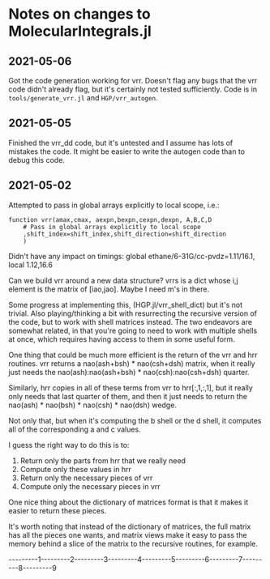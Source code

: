 # Notes on changes to MolecularIntegrals.jl

## 2021-05-06
Got the code generation working for vrr. Doesn't flag any bugs
that the vrr code didn't already flag, but it's certainly not
tested sufficiently. Code is in `tools/generate_vrr.jl` and
`HGP/vrr_autogen`.

## 2021-05-05
Finished the vrr_dd code, but it's untested and I assume has lots
of mistakes the code. It might be easier to write the autogen code
than to debug this code.

## 2021-05-02
Attempted to pass in global arrays explicitly to local scope, i.e.:
```
function vrr(amax,cmax, aexpn,bexpn,cexpn,dexpn, A,B,C,D
    # Pass in global arrays explicitly to local scope
    ,shift_index=shift_index,shift_direction=shift_direction
    )
```
Didn't have any impact on timings:
global ethane/6-31G/cc-pvdz=1.11/16.1, local 1.12,16.6

Can we build vrr around a new data structure? 
vrrs is a dict whose i,j element is the matrix of [iao,jao]. 
Maybe I need m's in there.

Some progress at implementing this, (HGP.jl/vrr_shell_dict) but it's 
not trivial. Also playing/thinking a bit with resurrecting the 
recursive version of the code, but to work with shell matrices
instead. The two endeavors are somewhat related, in that you're 
going to need to work with multiple shells at once, which requires
having access to them in some useful form.

One thing that could be much more efficient is the return of the
vrr and hrr routines. vrr returns a nao(ash+bsh) * nao(csh+dsh) matrix,
when it really just needs the nao(ash):nao(ash+bsh) * nao(csh):nao(csh+dsh)
quarter.

Similarly, hrr copies in all of these terms from vrr to hrr[:,1,:,1], but
it really only needs that last quarter of them, and then it just needs 
to return the nao(ash) * nao(bsh) * nao(csh) * nao(dsh) wedge.

Not only that, but when it's computing the b shell or the d shell, it computes
all of the corresponding a and c values.

I guess the right way to do this is to:
1. Return only the parts from hrr that we really need
2. Compute only these values in hrr
3. Return only the necessary pieces of vrr
4. Compute only the necessary pieces in vrr

One nice thing about the dictionary of matrices format is that it
makes it easier to return these pieces.

It's worth noting that instead of the dictionary of matrices, 
the full matrix has all the pieces one wants, and matrix views
make it easy to pass the memory behind a slice of the matrix
to the recursive routines, for example.

---------1---------2---------3---------4---------5---------6---------7---------8---------9
